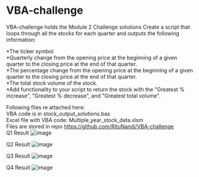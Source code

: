 # VBA-challenge
VBA-challenge holds the Module 2 Challenge solutions
Create a script that loops through all the stocks for each quarter and outputs the following information:

*The ticker symbol                                                                                                                                                          
*Quarterly change from the opening price at the beginning of a given quarter to the closing price at the end of that quarter.    
*The percentage change from the opening price at the beginning of a given quarter to the closing price at the end of that quarter.    
*The total stock volume of the stock.                                                                                                 
*Add functionality to your script to return the stock with the "Greatest % increase", "Greatest % decrease", and "Greatest total volume".

Following files re attached here:  
VBA code is in stock_output_solutions.bas  
Excel file with VBA code: Multiple_year_stock_data.xlsm  
Files are stored in repo https://github.com/RituNandi/VBA-challenge  
Q1 Result
![image](https://github.com/RituNandi/VBA-challenge/assets/168802039/06411e74-36c0-4db3-b6a4-582ccd0c0b01)

Q2 Result
![image](https://github.com/RituNandi/VBA-challenge/assets/168802039/d87f3f07-9c54-4213-8c05-bcde01b91d60)

Q3 Result
![image](https://github.com/RituNandi/VBA-challenge/assets/168802039/e6acd7f1-f1b7-40a3-902b-3a3dc3de56b7)

Q4 Result
![image](https://github.com/RituNandi/VBA-challenge/assets/168802039/1bc05106-a02f-4add-8fad-a3b3cddb7980)
